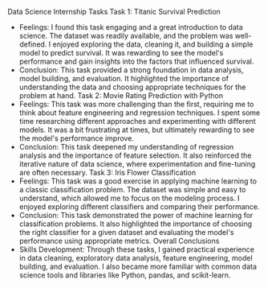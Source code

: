 Data Science Internship Tasks
Task 1: Titanic Survival Prediction
 * Feelings: I found this task engaging and a great introduction to data science. The dataset was readily available, and the problem was well-defined. I enjoyed exploring the data, cleaning it, and building a simple model to predict survival. It was rewarding to see the model's performance and gain insights into the factors that influenced survival.
 * Conclusion: This task provided a strong foundation in data analysis, model building, and evaluation. It highlighted the importance of understanding the data and choosing appropriate techniques for the problem at hand.
Task 2: Movie Rating Prediction with Python
 * Feelings: This task was more challenging than the first, requiring me to think about feature engineering and regression techniques. I spent some time researching different approaches and experimenting with different models. It was a bit frustrating at times, but ultimately rewarding to see the model's performance improve.
 * Conclusion: This task deepened my understanding of regression analysis and the importance of feature selection. It also reinforced the iterative nature of data science, where experimentation and fine-tuning are often necessary.
Task 3: Iris Flower Classification
 * Feelings: This task was a good exercise in applying machine learning to a classic classification problem. The dataset was simple and easy to understand, which allowed me to focus on the modeling process. I enjoyed exploring different classifiers and comparing their performance.
 * Conclusion: This task demonstrated the power of machine learning for classification problems. It also highlighted the importance of choosing the right classifier for a given dataset and evaluating the model's performance using appropriate metrics.
Overall Conclusions
 * Skills Development: Through these tasks, I gained practical experience in data cleaning, exploratory data analysis, feature engineering, model building, and evaluation. I also became more familiar with common data science tools and libraries like Python, pandas, and scikit-learn.
